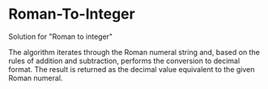 # Roman-To-Integer
Solution for "Roman to integer"

The algorithm iterates through the Roman numeral string and, based on the rules of addition and subtraction, performs the conversion to decimal format. The result is returned as the decimal value equivalent to the given Roman numeral.
